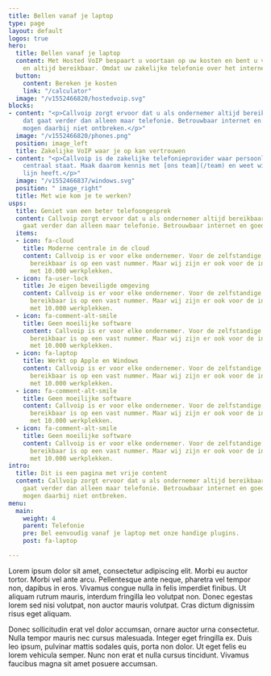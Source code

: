 ```yaml
---
title: Bellen vanaf je laptop
type: page
layout: default
logos: true
hero:
  title: Bellen vanaf je laptop
  content: Met Hosted VoIP bespaart u voortaan op uw kosten en bent u voortaan overal
    en altijd bereikbaar. Omdat uw zakelijke telefonie over het internet gaat.
  button:
    content: Bereken je kosten
    link: "/calculator"
  image: "/v1552466820/hostedvoip.svg"
blocks:
- content: "<p>Callvoip zorgt ervoor dat u als ondernemer altijd bereikbaar bent,
    dat gaat verder dan alleen maar telefonie. Betrouwbaar internet en goede apparatuur
    mogen daarbij niet ontbreken.</p>"
  image: "/v1552466820/phones.png"
  position: image_left
  title: Zakelijke VoIP waar je op kan vertrouwen
- content: "<p>Callvoip is de zakelijke telefonieprovider waar persoonlijk contact
    centraal staat. Maak daarom kennis met [ons team](/team) en weet wie u aan de
    lijn heeft.</p>"
  image: "/v1552466837/windows.svg"
  position: " image_right"
  title: Met wie kom je te werken?
usps:
  title: Geniet van een beter telefoongesprek
  content: Callvoip zorgt ervoor dat u als ondernemer altijd bereikbaar bent, dat
    gaat verder dan alleen maar telefonie. Betrouwbaar internet en goede apparatuur
  items:
  - icon: fa-cloud
    title: Moderne centrale in de cloud
    content: Callvoip is er voor elke ondernemer. Voor de zelfstandige, die graag
      bereikbaar is op een vast nummer. Maar wij zijn er ook voor de international
      met 10.000 werkplekken.
  - icon: fa-user-lock
    title: Je eigen beveiligde omgeving
    content: Callvoip is er voor elke ondernemer. Voor de zelfstandige, die graag
      bereikbaar is op een vast nummer. Maar wij zijn er ook voor de international
      met 10.000 werkplekken.
  - icon: fa-comment-alt-smile
    title: Geen moeilijke software
    content: Callvoip is er voor elke ondernemer. Voor de zelfstandige, die graag
      bereikbaar is op een vast nummer. Maar wij zijn er ook voor de international
      met 10.000 werkplekken.
  - icon: fa-laptop
    title: Werkt op Apple en Windows
    content: Callvoip is er voor elke ondernemer. Voor de zelfstandige, die graag
      bereikbaar is op een vast nummer. Maar wij zijn er ook voor de international
      met 10.000 werkplekken.
  - icon: fa-comment-alt-smile
    title: Geen moeilijke software
    content: Callvoip is er voor elke ondernemer. Voor de zelfstandige, die graag
      bereikbaar is op een vast nummer. Maar wij zijn er ook voor de international
      met 10.000 werkplekken.
  - icon: fa-comment-alt-smile
    title: Geen moeilijke software
    content: Callvoip is er voor elke ondernemer. Voor de zelfstandige, die graag
      bereikbaar is op een vast nummer. Maar wij zijn er ook voor de international
      met 10.000 werkplekken.
intro:
  title: Dit is een pagina met vrije content
  content: Callvoip zorgt ervoor dat u als ondernemer altijd bereikbaar bent, dat
    gaat verder dan alleen maar telefonie. Betrouwbaar internet en goede apparatuur
    mogen daarbij niet ontbreken.
menu:
  main:
    weight: 4
    parent: Telefonie
    pre: Bel eenvoudig vanaf je laptop met onze handige plugins.
    post: fa-laptop

---
```

Lorem ipsum dolor sit amet, consectetur adipiscing elit. Morbi eu auctor tortor. Morbi vel ante arcu. Pellentesque ante neque, pharetra vel tempor non, dapibus in eros. Vivamus congue nulla in felis imperdiet finibus. Ut aliquam rutrum mauris, interdum fringilla leo volutpat non. Donec egestas lorem sed nisi volutpat, non auctor mauris volutpat. Cras dictum dignissim risus eget aliquam.

Donec sollicitudin erat vel dolor accumsan, ornare auctor urna consectetur. Nulla tempor mauris nec cursus malesuada. Integer eget fringilla ex. Duis leo ipsum, pulvinar mattis sodales quis, porta non dolor. Ut eget felis eu lorem vehicula semper. Nunc non erat et nulla cursus tincidunt. Vivamus faucibus magna sit amet posuere accumsan.